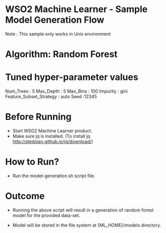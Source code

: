 WSO2 Machine Learner - Sample Model Generation Flow
===================================================

Note : This sample only works in Unix environment

Algorithm: Random Forest
========================

Tuned hyper-parameter values
============================

Num_Trees : 5
Max_Depth : 5
Max_Bins : 100
Impurity : gini
Feature_Subset_Strategy : auto
Seed :12345

Before Running
==============

* Start WSO2 Machine Learner product.
* Make sure jq is installed. (To install jq http://stedolan.github.io/jq/download/)

How to Run?
===========

* Run the model-generation.sh script file.

Outcome
=======

* Running the above script will result in a generation of random forest model for the provided data-set.

* Model will be stored in the file system at {ML_HOME}/models directory.
